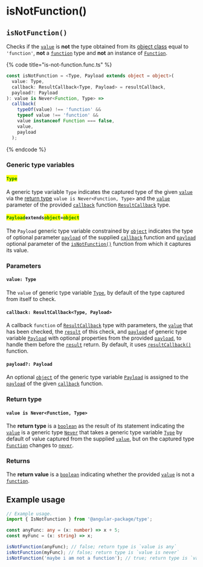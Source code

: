 # isNotFunction()

## `isNotFunction()`

Checks if the [`value`](isnotfunction.md#value-type) is **not** the type obtained from its [object class](https://developer.mozilla.org/en-US/docs/Web/JavaScript/Reference/Global\_Objects/Object/toString#using\_tostring\_to\_detect\_object\_class) equal to `'function'`, **not** a [`function`](https://developer.mozilla.org/en-US/docs/Web/JavaScript/Reference/Global\_Objects/Function) type and **not** an instance of [`Function`](https://developer.mozilla.org/en-US/docs/Web/JavaScript/Reference/Global\_Objects/Function).

{% code title="is-not-function.func.ts" %}
```typescript
const isNotFunction = <Type, Payload extends object = object>(
  value: Type,
  callback: ResultCallback<Type, Payload> = resultCallback,
  payload?: Payload
): value is Never<Function, Type> =>
  callback(
    typeOf(value) !== 'function' &&
    typeof value !== 'function' &&
    value instanceof Function === false,
    value,
    payload
  );
```
{% endcode %}

### Generic type variables

#### <mark style="color:green;">**`Type`**</mark>

A generic type variable `Type` indicates the captured type of the given [`value`](isnotfunction.md#value-array-less-than-type-greater-than) via the [return type](isnotfunction.md#return-type) `value is Never<Function, Type>` and the [`value`](../types/resultcallback.md#value-value) parameter of the provided [`callback`](isnotfunction.md#callback-resultcallback-less-than-array-less-than-type-greater-than-payload-greater-than) function [`ResultCallback`](../types/resultcallback.md) type.

#### <mark style="color:green;">**`Payload`**</mark>**`extends`**<mark style="color:green;">**`object`**</mark>**`=`**<mark style="color:green;">**`object`**</mark>

The `Payload` generic type variable constrained by [`object`](https://www.typescriptlang.org/docs/handbook/basic-types.html#object) indicates the type of optional parameter [`payload`](../types/resultcallback.md#payload-payload) of the supplied [`callback`](isnotfunction.md#callback-resultcallback-less-than-type-payload-greater-than) function and [`payload`](isnotfunction.md#payload-payload) optional parameter of the [`isNotFunction()`](isnotfunction.md#isnotfunction) function from which it captures its value.

### Parameters

#### `value: Type`

The `value` of generic type variable [`Type`](isnotfunction.md#type), by default of the type captured from itself to check.

#### `callback: ResultCallback<Type, Payload>`

A callback `function` of [`ResultCallback`](../types/resultcallback.md) type with parameters, the [`value`](isnotfunction.md#value-type) that has been checked, the [`result`](../types/resultcallback.md#result-boolean) of this check, and [`payload`](../types/resultcallback.md#payload-payload) of generic type variable [`Payload`](isnotfunction.md#payloadextendsobject-object) with optional properties from the provided [`payload`](isnotfunction.md#payload-payload), to handle them before the [`result`](../types/resultcallback.md#result-boolean) return. By default, it uses [`resultCallback()`](../helper/resultcallback.md) function.

#### `payload?: Payload`

An optional [`object`](https://developer.mozilla.org/en-US/docs/Web/JavaScript/Reference/Global\_Objects/Object) of the generic type variable [`Payload`](isnotfunction.md#payloadextendsobject-object) is assigned to the [`payload`](../types/resultcallback.md#payload-payload) of the given [`callback`](isnotfunction.md#callback-resultcallback-less-than-type-payload-greater-than) function.

### Return type

#### `value is Never<Function, Type>`

The **return type** is a [`boolean`](https://www.typescriptlang.org/docs/handbook/basic-types.html#boolean) as the result of its statement indicating the [`value`](isnotfunction.md#value-type) is a generic type [`Never`](../types/never.md) that takes a generic type variable [`Type`](isnotfunction.md#type) by default of value captured from the supplied [`value`](isnotfunction.md#value-type), but on the captured type [`Function`](https://developer.mozilla.org/en-US/docs/Web/JavaScript/Reference/Global\_Objects/Function) changes to [`never`](https://www.typescriptlang.org/docs/handbook/basic-types.html#never).

### Returns

The **return value** is a [`boolean`](https://developer.mozilla.org/en-US/docs/Web/JavaScript/Reference/Global\_Objects/Boolean) indicating whether the provided [`value`](isnotfunction.md#value-type) is not a [`function`](https://developer.mozilla.org/en-US/docs/Web/JavaScript/Reference/Global\_Objects/Function).

## Example usage

```typescript
// Example usage.
import { IsNotFunction } from '@angular-package/type';

const anyFunc: any = (x: number) => x + 5;
const myFunc = (x: string) => x;

isNotFunction(anyFunc); // false; return type is `value is any`
isNotFunction(myFunc); // false; return type is `value is never`
isNotFunction('maybe i am not a function'); // true; return type is `value is string`
```
